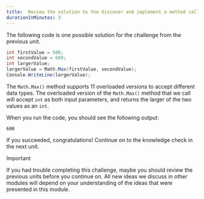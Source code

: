 ```yaml
---
title:  Review the solution to the discover and implement a method call challenge activity
durationInMinutes: 3
---
```

The following code is one possible solution for the challenge from the previous unit.

```c#
int firstValue = 500;
int secondValue = 600;
int largerValue;
largerValue = Math.Max(firstValue, secondValue);
Console.WriteLine(largerValue);

```

The `Math.Max()` method supports 11 overloaded versions to accept different data types. The overloaded version of the `Math.Max()` method that we call will accept `int` as both input parameters, and returns the larger of the two values as an `int`.

When you run the code, you should see the following output:

```Output
600

```

If you succeeded, congratulations! Continue on to the knowledge check in the next unit.

> [!IMPORTANT]
> If you had trouble completing this challenge, maybe you should review the previous units before you continue on. All new ideas we discuss in other modules will depend on your understanding of the ideas that were presented in this module.

